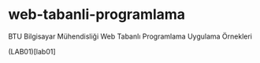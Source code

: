 # web-tabanli-programlama
BTU Bilgisayar Mühendisliği Web Tabanlı Programlama Uygulama Örnekleri

(LAB01)[lab01]
